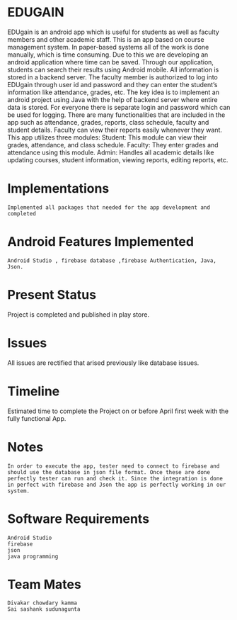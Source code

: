 # EDUGAIN

EDUgain is an android app which is useful for students as well as faculty members and other academic staff. This is an app based on course management system. In paper-based systems all of the work is done manually, which is time consuming. Due to this we are developing an android application where time can be saved. Through our application, students can search their results using Android mobile. All information is stored in a backend server. The faculty member is authorized to log into EDUgain through user id and password and they can enter the student’s information like attendance, grades, etc. The key idea is to implement an android project using Java with the help of backend server where entire data is stored. For everyone there is separate login and password which can be used for logging. There are many functionalities that are included in the app such as attendance, grades, reports, class schedule, faculty and student details. Faculty can view their reports easily whenever they want. This app utilizes three modules:
Student: This module can view their grades, attendance, and class schedule.
Faculty: They enter grades and attendance using this module.
Admin: Handles all academic details like updating courses, student information, viewing reports, editing reports, etc.


# Implementations 
    Implemented all packages that needed for the app development and completed 
    
# Android Features Implemented
    Android Studio , firebase database ,firebase Authentication, Java, Json.
    
# Present Status
   Project is completed and published in play store.
    
# Issues 
   All issues are rectified that arised previously like database issues.
    
# Timeline
  Estimated time to complete the Project on or before April first week with the fully functional App. 
  
# Notes
    In order to execute the app, tester need to connect to firebase and should use the database in json file format. Once these are done perfectly tester can run and check it. Since the integration is done in perfect with firebase and Json the app is perfectly working in our system.
    
# Software Requirements
    Android Studio
    firebase
    json 
    java programming 
 
    
  
# Team Mates
    Divakar chowdary kamma
    Sai sashank sudunagunta
  
